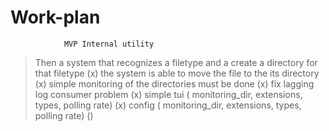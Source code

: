 # Work-plan

                MVP Internal utility 

> Then a system that recognizes a filetype and a create a directory for that filetype (x)
> the system is able to move the file to the its directory (x)
> simple monitoring of the directories must be done (x)
> fix lagging log consumer problem (x)
> simple tui ( monitoring_dir, extensions, types, polling rate)  (x)
> config ( monitoring_dir, extensions, types, polling rate)     ()
